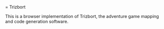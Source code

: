 = Trizbort

This is a browser implementation of Trizbort, the adventure game mapping and code generation software. 